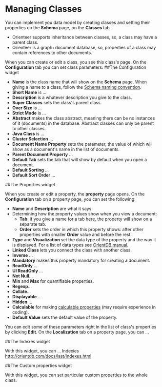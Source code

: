 # Managing Classes

You can implement you data model by creating classes and setting their properties on the **Schema** page, on the **Classes** tab.
*  Orienteer supports inheritance between classes, so, a class may have a parent class. 
*  Orienteer is a graph+document database, so, properties of a class may contain references to other documents.

When you can create or edit a class, you see this class's page. On the **Configuration** tab you can set class parameters. 
##The Configuration widget

* **Name** is the class name that will show on the **Schema** page. When giving a name to a class, follow the [Schema naming convention](https://github.com/OrienteerDW/Orienteer/wiki/Schema-naming-convention).
* **Short Name** is ...
* **Description** is a whatever description you give to the class.
* **Super Classes** sets the class's parent class.
* **Over Size** is ...
* **Strict Mode** is ...
* **Abstract** makes the class abstract, meaning there can be no instances of it (documents) in the database. Abstract classes can only be parent to other classes.
* **Java Class** is ...
* **Cluster Selection** ...
* **Document Name Property** sets the parameter, the value of which will show as a document's name in the list of documents.
* **Parent Document Property** ... 
* **Default Tab** sets the tab that will show by default when you open a document.
* **Default Sorting** ...
* **Default Sort Order** ...

##The Properties widget

When you create or edit a property, the **property** page opens.
On the **Configuration** tab on a property page, you can set the following:
* **Name** and **Description** are what it says.
* Determining how the property values show when you view a document:
  * **Tab**:  if you give a name for a tab here, the property will show on a separate tab.
  * **Order** sets the order in which this property shows: after other properties with smaller **Order** value and before the rest.
* **Type** and **Visualization** set the data type of the property and the way it is displayed. For a list of data types see [OrientDB manual](http://orientdb.com/docs/last/Types.html).
* **Linked Class** lets you connect the class with another class.
* **Inverse** ...
* **Mandatory** makes this property mandatory for creating a document.
* **ReadOnly** ...
* **UI ReadOnly** ...
* **Not Null**...
* **Min** and **Max** for quantifiable properties.
* **Regexp**...
* **Collate**...
* **Displayable**...
* **Hidden** ...
* **Calculable** for making [calculable properties](https://orienteer.gitbooks.io/orienteer/content/adding_calculable_properties.html) (may require experience in coding).
* **Default Value** sets the default value of the property.

You can edit some of these parameters right in the list of class's properties by clicking **Edit**.
On the **Localization** tab on a property page, you can ...

##The Indexes widget

With this widget, you can ...
Indexies http://orientdb.com/docs/last/Indexes.html

##The Custom properties widget

With this widget, you can set particular custom properties to the whole class.